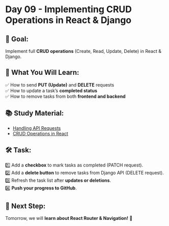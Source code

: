 # Day 09 - Implementing CRUD Operations in React & Django

## 📌 Goal:  
Implement full **CRUD operations** (Create, Read, Update, Delete) in React & Django.

## 📖 What You Will Learn:  
✅ How to send **PUT (Update)** and **DELETE** requests  
✅ How to update a task’s **completed status**  
✅ How to remove tasks from both **frontend and backend**  

## 📚 Study Material:  
- [Handling API Requests](https://developer.mozilla.org/en-US/docs/Web/API/Fetch_API/Using_Fetch)  
- [CRUD Operations in React](https://react.dev/learn)  

## 🛠 Task:  
1️⃣ Add a **checkbox** to mark tasks as completed (PATCH request).  
2️⃣ Add a **delete button** to remove tasks from Django API (DELETE request).  
3️⃣ Refresh the task list after **updates or deletions**.  
4️⃣ **Push your progress to GitHub**.  

## 🚀 Next Step:  
Tomorrow, we will **learn about React Router & Navigation!** 🎯  
